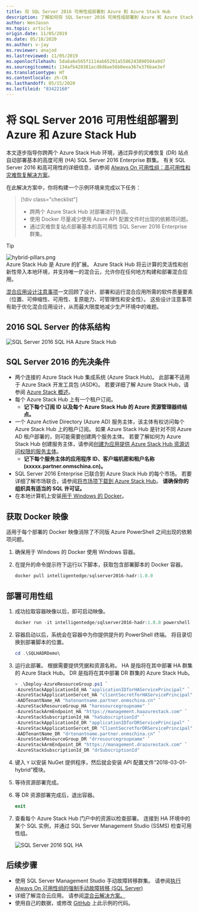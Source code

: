 ```yaml
---
title: 将 SQL Server 2016 可用性组部署到 Azure 和 Azure Stack Hub
description: 了解如何将 SQL Server 2016 可用性组部署到 Azure 和 Azure Stack Hub。
author: WenJason
ms.topic: article
origin.date: 11/05/2019
ms.date: 05/18/2020
ms.author: v-jay
ms.reviewer: anajod
ms.lastreviewed: 11/05/2019
ms.openlocfilehash: 5da6a6e565f1114ab65291a5586243890504a9d7
ms.sourcegitcommit: 134afb420381acd8d6ae56b0eea367e376bae3ef
ms.translationtype: HT
ms.contentlocale: zh-CN
ms.lasthandoff: 05/15/2020
ms.locfileid: "83422160"
---
```

# <a name="deploy-a-sql-server-2016-availability-group-to-azure-and-azure-stack-hub"></a>将 SQL Server 2016 可用性组部署到 Azure 和 Azure Stack Hub

本文逐步指导你跨两个 Azure Stack Hub 环境，通过异步的灾难恢复 (DR) 站点自动部署基本的高度可用 (HA) SQL Server 2016 Enterprise 群集。 有关 SQL Server 2016 和高可用性的详细信息，请参阅 [Always On 可用性组：高可用性和灾难恢复解决方案](https://docs.microsoft.com/sql/database-engine/availability-groups/windows/always-on-availability-groups-sql-server?view=sql-server-2016)。

在此解决方案中，你将构建一个示例环境来完成以下任务：

> [!div class="checklist"]
> - 跨两个 Azure Stack Hub 对部署进行协调。
> - 使用 Docker 尽量减少使用 Azure API 配置文件时出现的依赖项问题。
> - 通过灾难恢复站点部署基本的高可用性 SQL Server 2016 Enterprise 群集。

> [!Tip]  
> ![hybrid-pillars.png](./media/solution-deployment-guide-cross-cloud-scaling/hybrid-pillars.png)  
> Azure Stack Hub 是 Azure 的扩展。 Azure Stack Hub 将云计算的灵活性和创新性带入本地环境，并支持唯一的混合云，允许你在任何地方构建和部署混合应用。  
> 
> [混合应用设计注意事项](overview-app-design-considerations.md)一文回顾了设计、部署和运行混合应用所需的软件质量要素（位置、可伸缩性、可用性、复原能力、可管理性和安全性）。 这些设计注意事项有助于优化混合应用设计，从而最大限度地减少生产环境中的难题。

## <a name="architecture-for-sql-server-2016"></a>2016 SQL Server 的体系结构

![SQL Server 2016 SQL HA Azure Stack Hub](media/solution-deployment-guide-sql-ha/image1.png)

## <a name="prerequisites-for-sql-server-2016"></a>SQL Server 2016 的先决条件

- 两个连接的 Azure Stack Hub 集成系统 (Azure Stack Hub)。 此部署不适用于 Azure Stack 开发工具包 (ASDK)。 若要详细了解 Azure Stack Hub，请参阅 [Azure Stack 概述](https://azure.cn/overview/azure-stack/)。
- 每个 Azure Stack Hub 上有一个租户订阅。
  - **记下每个订阅 ID 以及每个 Azure Stack Hub 的 Azure 资源管理器终结点。**
- 一个 Azure Active Directory (Azure AD) 服务主体，该主体有权访问每个 Azure Stack Hub 上的租户订阅。 如果 Azure Stack Hub 是针对不同 Azure AD 租户部署的，则可能需要创建两个服务主体。 若要了解如何为 Azure Stack Hub 创建服务主体，请参阅[创建为应用提供 Azure Stack Hub 资源访问权限的服务主体](/azure-stack/user/azure-stack-create-service-principals)。
  - **记下每个服务主体的应用程序 ID、客户端机密和租户名称 (xxxxx.partner.onmschina.cn)。**
- SQL Server 2016 Enterprise 已联合到 Azure Stack Hub 的每个市场。 若要详细了解市场联合，请参阅[将市场项下载到 Azure Stack Hub](/azure-stack/operator/azure-stack-download-azure-marketplace-item)。
    **请确保你的组织具有适当的 SQL 许可证。**
- 在本地计算机上安装[用于 Windows 的 Docker](https://docs.docker.com/docker-for-windows/)。

## <a name="get-the-docker-image"></a>获取 Docker 映像

适用于每个部署的 Docker 映像消除了不同版 Azure PowerShell 之间出现的依赖项问题。

1. 确保用于 Windows 的 Docker 使用 Windows 容器。
2. 在提升的命令提示符下运行以下脚本，获取包含部署脚本的 Docker 容器。

    ```powershell  
    docker pull intelligentedge/sqlserver2016-hadr:1.0.0
    ```

## <a name="deploy-the-availability-group"></a>部署可用性组

1. 成功拉取容器映像以后，即可启动映像。

      ```powershell  
      docker run -it intelligentedge/sqlserver2016-hadr:1.0.0 powershell
      ```

2. 容器启动以后，系统会在容器中为你提供提升的 PowerShell 终端。 将目录切换到部署脚本的位置。

      ```powershell  
      cd .\SQLHADRDemo\
      ```

3. 运行此部署。 根据需要提供凭据和资源名称。 HA 是指将在其中部署 HA 群集的 Azure Stack Hub。 DR 是指将在其中部署 DR 群集的 Azure Stack Hub。

      ```powershell
      > .\Deploy-AzureResourceGroup.ps1 `
      -AzureStackApplicationId_HA "applicationIDforHAServicePrincipal" `
      -AzureStackApplicationSercet_HA "clientSecretforHAServicePrincipal" `
      -AADTenantName_HA "hatenantname.partner.onmschina.cn" `
      -AzureStackResourceGroup_HA "haresourcegroupname" `
      -AzureStackArmEndpoint_HA "https://management.haazurestack.com" `
      -AzureStackSubscriptionId_HA "haSubscriptionId" `
      -AzureStackApplicationId_DR "applicationIDforDRServicePrincipal" `
      -AzureStackApplicationSercet_DR "ClientSecretforDRServicePrincipal" `
      -AADTenantName_DR "drtenantname.partner.onmschina.cn" `
      -AzureStackResourceGroup_DR "drresourcegroupname" `
      -AzureStackArmEndpoint_DR "https://management.drazurestack.com" `
      -AzureStackSubscriptionId_DR "drSubscriptionId"
      ```

4. 键入 `Y` 以安装 NuGet 提供程序，然后就会安装 API 配置文件“2018-03-01-hybrid”模块。

5. 等待资源部署完成。

6. 等 DR 资源部署完成后，退出容器。

      ```powershell
      exit
      ```

7. 查看每个 Azure Stack Hub 门户中的资源以检查部署。 连接到 HA 环境中的某个 SQL 实例，并通过 SQL Server Management Studio (SSMS) 检查可用性组。

    ![SQL Server 2016 SQL HA](media/solution-deployment-guide-sql-ha/image2.png)

## <a name="next-steps"></a>后续步骤

- 使用 SQL Server Management Studio 手动故障转移群集。 请参阅[执行 Always On 可用性组的强制手动故障转移 (SQL Server)](https://docs.microsoft.com/sql/database-engine/availability-groups/windows/perform-a-forced-manual-failover-of-an-availability-group-sql-server?view=sql-server-2017)
- 详细了解混合云应用。 请参阅[混合云解决方案。](/azure-stack/user/)
- 使用自己的数据，或修改 [GitHub](https://github.com/Azure-Samples/azure-intelligent-edge-patterns) 上此示例的代码。
